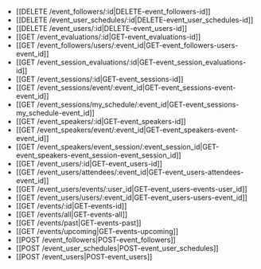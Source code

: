 * [[DELETE /event_followers/:id|DELETE-event_followers-id]]
* [[DELETE /event_user_schedules/:id|DELETE-event_user_schedules-id]]
* [[DELETE /event_users/:id|DELETE-event_users-id]]
* [[GET /event_evaluations/:id|GET-event_evaluations-id]]
* [[GET /event_followers/users/:event_id|GET-event_followers-users-event_id]]
* [[GET /event_session_evaluations/:id|GET-event_session_evaluations-id]]
* [[GET /event_sessions/:id|GET-event_sessions-id]]
* [[GET /event_sessions/event/:event_id|GET-event_sessions-event-event_id]]
* [[GET /event_sessions/my_schedule/:event_id|GET-event_sessions-my_schedule-event_id]]
* [[GET /event_speakers/:id|GET-event_speakers-id]]
* [[GET /event_speakers/event/:event_id|GET-event_speakers-event-event_id]]
* [[GET /event_speakers/event_session/:event_session_id|GET-event_speakers-event_session-event_session_id]]
* [[GET /event_users/:id|GET-event_users-id]]
* [[GET /event_users/attendees/:event_id|GET-event_users-attendees-event_id]]
* [[GET /event_users/events/:user_id|GET-event_users-events-user_id]]
* [[GET /event_users/users/:event_id|GET-event_users-users-event_id]]
* [[GET /events/:id|GET-events-id]]
* [[GET /events/all|GET-events-all]]
* [[GET /events/past|GET-events-past]]
* [[GET /events/upcoming|GET-events-upcoming]]
* [[POST /event_followers|POST-event_followers]]
* [[POST /event_user_schedules|POST-event_user_schedules]]
* [[POST /event_users|POST-event_users]]